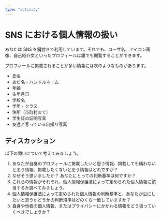 ```yaml
---
type: "activity"
---
```


# SNS における個人情報の扱い

あなたは SNS を鍵付きで利用しています。それでも、ユーザ名、アイコン画像、自己紹介文といったプロフィールは誰でも閲覧することができます。

プロフィールに掲載されることが多い情報には次のようなものがあります。

- 氏名
- あだ名・ハンドルネーム
- 年齢
- 生年月日
- 学校名
- 学年・クラス
- 住所（市町村まで）
- 学生証の証明写真
- 友達と写っている自撮り写真

## ディスカッション

以下の問いについて考えてみましょう。

1. あなたが自身のプロフィールに掲載したいと思う情報、掲載しても構わないと思う情報、掲載したくないと思う情報はどれですか？
2. なぜそう思いましたか？ あなたにとっての判断基準は何ですか？
3. これらの情報がそれぞれ、個人情報保護法によって定められた個人情報に該当するか調べてみましょう。
4. 個人情報保護法によって定められた個人情報の判断基準と、あなたが公にしたいと思うかどうかの判断規準はどのくら一致していますか？
5. 自身や他者の個人情報、またはプライバシーにかかわる情報をどう扱っていくべきでしょうか？
